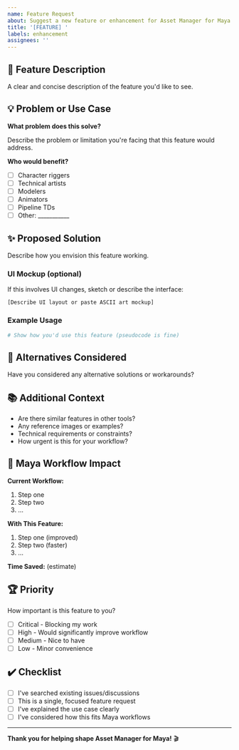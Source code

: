 ```yaml
---
name: Feature Request
about: Suggest a new feature or enhancement for Asset Manager for Maya
title: '[FEATURE] '
labels: enhancement
assignees: ''
---
```


## 🚀 Feature Description

A clear and concise description of the feature you'd like to see.

## 💡 Problem or Use Case

**What problem does this solve?**

Describe the problem or limitation you're facing that this feature would address.

**Who would benefit?**

* [ ] Character riggers
* [ ] Technical artists
* [ ] Modelers
* [ ] Animators
* [ ] Pipeline TDs
* [ ] Other: ___________

## ✨ Proposed Solution

Describe how you envision this feature working.

### UI Mockup (optional)

If this involves UI changes, sketch or describe the interface:

```text
[Describe UI layout or paste ASCII art mockup]
```

### Example Usage

```python
# Show how you'd use this feature (pseudocode is fine)
```

## 🔄 Alternatives Considered

Have you considered any alternative solutions or workarounds?

## 📚 Additional Context

* Are there similar features in other tools?
* Any reference images or examples?
* Technical requirements or constraints?
* How urgent is this for your workflow?

## 🎯 Maya Workflow Impact

**Current Workflow:**

1. Step one
2. Step two
3. ...

**With This Feature:**

1. Step one (improved)
2. Step two (faster)
3. ...

**Time Saved:** (estimate)

## 🏆 Priority

How important is this feature to you?

* [ ] Critical - Blocking my work
* [ ] High - Would significantly improve workflow
* [ ] Medium - Nice to have
* [ ] Low - Minor convenience

## ✔️ Checklist

* [ ] I've searched existing issues/discussions
* [ ] This is a single, focused feature request
* [ ] I've explained the use case clearly
* [ ] I've considered how this fits Maya workflows

---

**Thank you for helping shape Asset Manager for Maya!** 🎬

